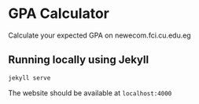 # GPA Calculator
Calculate your expected GPA on newecom.fci.cu.edu.eg

## Running locally using Jekyll
```bash
jekyll serve
```
The website should be available at `localhost:4000`
